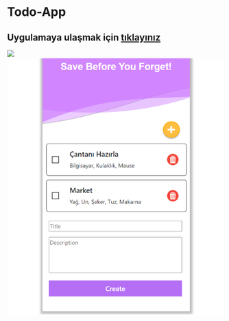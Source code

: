 # Todo-App
## Uygulamaya ulaşmak için [tıklayınız](https://todo-app-4212a.web.app/)
![](https://github.com/Suleymanyldrm/Todo-App/blob/master/assets/images/index-ss.PNG)
![](https://github.com/Suleymanyldrm/Todo-App/blob/master/assets/images/create-ss.PNG)




